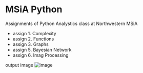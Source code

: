 # MSiA Python
Assignments of Python Analystics class at Northwestern MSiA

* assign 1. Complexity
* assign 2. Functions
* assign 3. Graphs
* assign 5. Bayesian Network
* assign 6. Imag Processing

output image
![image](https://github.com/xxiang13/python/blob/master/msia-hw/assign6_output.jpg)
